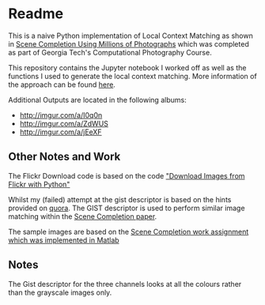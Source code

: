 Readme
======

This is a naive Python implementation of Local Context Matching as shown in [Scene Completion Using Millions of Photographs](http://graphics.cs.cmu.edu/projects/scene-completion/) which was completed as part of Georgia Tech's Computational Photography Course. 

This repository contains the Jupyter notebook I worked off as well as the functions I used to generate the local context matching. More information of the approach can be found [here](https://docs.google.com/presentation/d/1ObIpms39d0bY6UPnAt8woTY66nbgHukCCf_94OQjhtQ/pub?start=false&loop=false&delayms=3000).

Additional Outputs are located in the following albums:

*  <http://imgur.com/a/I0q0n>
*  <http://imgur.com/a/ZdWUS>
*  <http://imgur.com/a/jEeXF>

Other Notes and Work
--------------------

The Flickr Download code is based on the code ["Download Images from Flickr with Python"](http://halotis.com/download-images-from-flickr-with-python/)

Whilst my (failed) attempt at the gist descriptor is based on the hints provided on [quora](https://www.quora.com/Computer-Vision/What-is-a-GIST-descriptor). The GIST descriptor is used to perform similar image matching within the [Scene Completion paper](graphics.cs.cmu.edu/projects/scene-completion/). 

The sample images are based on the [Scene Completion work assignment which was implemented in Matlab](http://cs.brown.edu/courses/cs129/results/final/zyp/)

Notes
-----

The Gist descriptor for the three channels looks at all the colours rather than the grayscale images only.

